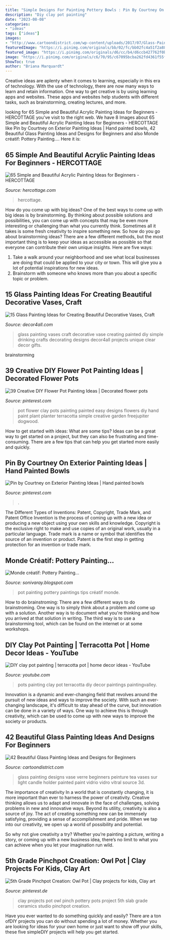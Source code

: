 ```yaml
---
title: "Simple Designs For Painting Pottery Bowls : Pin By Courtney On Exterior Painting Ideas"
description: "Diy clay pot painting"
date: "2023-08-08"
categories:
- "ideas"
tags: ["ideas"]
images:
- "http://www.cartoondistrict.com/wp-content/uploads/2017/07/Glass-Painting-Ideas-and-Designs-for-Beginners643d09640a1d07f7fb92bf7bea97f4e4-painted-glass-vases-ceramic-painting.jpg"
featuredImage: "https://i.pinimg.com/originals/bb/02/fc/bb02fc4a51f2a88e348843b09734e095.jpg"
featured_image: "https://i.pinimg.com/originals/d6/cc/b4/d6ccb427762f0b6985b12caecb4bbdb2.jpg"
image: "https://i.pinimg.com/originals/c6/70/95/c67095bcba262fd4361f55f0efdc2d3d.jpg"
ShowToc: true
author: "Briana Marquardt"
---
```



Creative ideas are aplenty when it comes to learning, especially in this era of technology. With the use of technology, there are now many ways to learn and retain information. One way to get creative is by using learning apps and websites. These apps and websites help students with different tasks, such as brainstorming, creating lectures, and more.

	

		
looking for 65 Simple and Beautiful Acrylic Painting Ideas for Beginners - HERCOTTAGE you've visit to the right web. We have 8 Images about 65 Simple and Beautiful Acrylic Painting Ideas for Beginners - HERCOTTAGE like Pin by Courtney on Exterior Painting Ideas | Hand painted bowls, 42 Beautiful Glass Painting Ideas and Designs for Beginners and also Monde créatif: Pottery Painting.... Here it is:
		
    
## 65 Simple And Beautiful Acrylic Painting Ideas For Beginners - HERCOTTAGE

<img loading=lazy src="https://www.hercottage.com/wp-content/uploads/2019/04/Simple-and-Beautiful-Acrylic-Painting-Ideas-for-Beginners-21.jpg" onerror="this.onerror=null;this.src='https://tse4.mm.bing.net/th?id=OIP.6_mwr7Ku2bfgNO-_YvdOTAHaMN&amp;pid=15.1';" alt="65 Simple and Beautiful Acrylic Painting Ideas for Beginners - HERCOTTAGE">

_Source: hercottage.com_

>hercottage. 

	

How do you come up with big ideas?
One of the best ways to come up with big ideas is by brainstorming. By thinking about possible solutions and possibilities, you can come up with concepts that may be even more interesting or challenging than what you currently think. Sometimes all it takes is some fresh creativity to inspire something new. So how do you go about brainstorming ideas? There are a few different methods, but the most important thing is to keep your ideas as accessible as possible so that everyone can contribute their own unique insights. Here are five ways: 
1) Take a walk around your neighborhood and see what local businesses are doing that could be applied to your city or town. This will give you a lot of potential inspirations for new ideas. 
2) Brainstorm with someone who knows more than you about a specific topic or problem.

    
## 15 Glass Painting Ideas For Creating Beautiful Decorative Vases, Craft

<img loading=lazy src="http://www.decor4all.com/wp-content/uploads/2012/08/craft-ideas-glass-painting-vase-1.jpg" onerror="this.onerror=null;this.src='https://tse3.mm.bing.net/th?id=OIP.b9_McaLE6N3PLr-MfE5jwwHaF7&amp;pid=15.1';" alt="15 Glass Painting Ideas for Creating Beautiful Decorative Vases, Craft">

_Source: decor4all.com_

>glass painting vases craft decorative vase creating painted diy simple drinking crafts decorating designs decor4all projects unique clear decor gifts. 

	
 brainstorming

    
## 39 Creative DIY Flower Pot Painting Ideas | Decorated Flower Pots

<img loading=lazy src="https://i.pinimg.com/originals/bb/02/fc/bb02fc4a51f2a88e348843b09734e095.jpg" onerror="this.onerror=null;this.src='https://tse2.mm.bing.net/th?id=OIP.YM5cPNpGGNjULBsca1QWiQHaIz&amp;pid=15.1';" alt="39 Creative DIY Flower Pot Painting Ideas | Decorated flower pots">

_Source: pinterest.com_

>pot flower clay pots painting painted easy designs flowers diy hand paint plant planter terracotta simple creative garden freejupiter dogwood. 

	

How to get started with ideas: What are some tips?
Ideas can be a great way to get started on a project, but they can also be frustrating and time-consuming. There are a few tips that can help you get started more easily and quickly.

    
## Pin By Courtney On Exterior Painting Ideas | Hand Painted Bowls

<img loading=lazy src="https://i.pinimg.com/originals/d6/cc/b4/d6ccb427762f0b6985b12caecb4bbdb2.jpg" onerror="this.onerror=null;this.src='https://tse2.mm.bing.net/th?id=OIP.3ZvNFOjvSyI6M1wctXGb_AHaHe&amp;pid=15.1';" alt="Pin by Courtney on Exterior Painting Ideas | Hand painted bowls">

_Source: pinterest.com_

>. 

	

The Different Types of Inventions: Patent, Copyright, Trade Mark, and Patent Office
Invention is the process of coming up with a new idea or producing a new object using your own skills and knowledge. Copyright is the exclusive right to make and use copies of an original work, usually in a particular language. Trade mark is a name or symbol that identifies the source of an invention or product. Patent is the first step in getting protection for an invention or trade mark.

    
## Monde Créatif: Pottery Painting...

<img loading=lazy src="http://1.bp.blogspot.com/-wwCkzW_4JFw/T8FmfJoDTPI/AAAAAAAAAF4/fT-0ZrSzeqI/s1600/6.Pot+Painting.JPG" onerror="this.onerror=null;this.src='https://tse3.mm.bing.net/th?id=OIP.UnTICsNBKkZshQQLKrukQgHaL6&amp;pid=15.1';" alt="Monde créatif: Pottery Painting...">

_Source: sonivaray.blogspot.com_

>pot painting pottery paintings tips créatif monde. 

	

How to do brainstroming:
There are a few different ways to do brainstroming. One way is to simply think about a problem and come up with a solution. Another way is to document what you're thinking and how you arrived at that solution in writing. The third way is to use a brainstorming tool, which can be found on the internet or at some workshops.

    
## DIY Clay Pot Painting | Terracotta Pot | Home Decor Ideas - YouTube

<img loading=lazy src="https://i.ytimg.com/vi/9tJfvcZruAY/maxresdefault.jpg" onerror="this.onerror=null;this.src='https://tse3.mm.bing.net/th?id=OIP.Bo32gVX_JeSUlK8W9YOMcgHaEK&amp;pid=15.1';" alt="DIY clay pot painting | terracotta pot | home decor ideas - YouTube">

_Source: youtube.com_

>pots painting clay pot terracotta diy decor paintings paintingvalley. 

	

Innovation is a dynamic and ever-changing field that revolves around the pursuit of new ideas and ways to improve the society. With such an ever-changing landscape, it's difficult to stay ahead of the curve, but innovation can be done in a variety of ways. One way to achieve this is through creativity, which can be used to come up with new ways to improve the society or products.

    
## 42 Beautiful Glass Painting Ideas And Designs For Beginners

<img loading=lazy src="http://www.cartoondistrict.com/wp-content/uploads/2017/07/Glass-Painting-Ideas-and-Designs-for-Beginners643d09640a1d07f7fb92bf7bea97f4e4-painted-glass-vases-ceramic-painting.jpg" onerror="this.onerror=null;this.src='https://tse1.mm.bing.net/th?id=OIP.E5oP5rR-e2DsvQnJG2tN5QHaJ4&amp;pid=15.1';" alt="42 Beautiful Glass Painting Ideas and Designs for Beginners">

_Source: cartoondistrict.com_

>glass painting designs vase verre beginners peinture tea vases sur light candle holder painted paint vidrio vidro vitral source 3d. 

	

The importance of creativity
In a world that is constantly changing, it is more important than ever to harness the power of creativity. Creative thinking allows us to adapt and innovate in the face of challenges, solving problems in new and innovative ways.
Beyond its utility, creativity is also a source of joy. The act of creating something new can be immensely satisfying, providing a sense of accomplishment and pride. When we tap into our creativity, we open up a world of possibility and potential.

So why not give creativity a try? Whether you’re painting a picture, writing a story, or coming up with a new business idea, there’s no limit to what you can achieve when you let your imagination run wild.

    
## 5th Grade Pinchpot Creation: Owl Pot | Clay Projects For Kids, Clay Art

<img loading=lazy src="https://i.pinimg.com/originals/c6/70/95/c67095bcba262fd4361f55f0efdc2d3d.jpg" onerror="this.onerror=null;this.src='https://tse1.mm.bing.net/th?id=OIP.igeDAQEftqE4LFkdsRf7sAHaJ4&amp;pid=15.1';" alt="5th Grade Pinchpot Creation: Owl Pot | Clay projects for kids, Clay art">

_Source: pinterest.de_

>clay projects pot owl pinch pottery pots project 5th slab grade ceramics studio pinchpot creation. 

	

Have you ever wanted to do something quickly and easily? There are a ton ofDIY projects you can do without spending a lot of money. Whether you are looking for ideas for your own home or just want to show off your skills, these five simpleDIY projects will help you get started.

